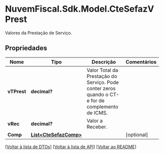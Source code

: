 # NuvemFiscal.Sdk.Model.CteSefazVPrest
Valores da Prestação de Serviço.

## Propriedades

Nome | Tipo | Descrição | Comentários
------------ | ------------- | ------------- | -------------
**vTPrest** | **decimal?** | Valor Total da Prestação do Serviço.  Pode conter zeros quando o CT-e for de complemento de ICMS. | 
**vRec** | **decimal?** | Valor a Receber. | 
**Comp** | [**List&lt;CteSefazComp&gt;**](CteSefazComp.md) |  | [optional] 

[[Voltar à lista de DTOs]](../README.md#documentation-for-models) [[Voltar à lista de API]](../README.md#documentation-for-api-endpoints) [[Voltar ao README]](../README.md)


